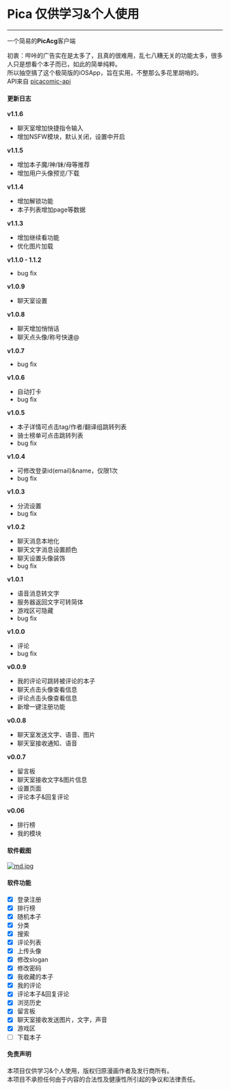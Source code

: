 # Pica 仅供学习&个人使用  
---  
一个简易的**PicAcg**客户端  
  
初衷：哔咔的广告实在是太多了，且真的很难用，乱七八糟无关的功能太多，很多人只是想看个本子而已，如此的简单纯粹。  
所以抽空搞了这个极简版的iOSApp，旨在实用，不整那么多花里胡哨的。  
API来自 [picacomic-api](https://github.com/czp3009/picacomic-api) 

#### 更新日志  
**v1.1.6**   
*  聊天室增加快捷指令输入   
*  增加NSFW模块，默认关闭，设置中开启

**v1.1.5**   
*  增加本子魔/神/妹/母等推荐  
*  增加用户头像预览/下载

**v1.1.4**   
*  增加解锁功能  
*  本子列表增加page等数据  

**v1.1.3**   
*  增加继续看功能  
*  优化图片加载  

**v1.1.0 - 1.1.2**   
*  bug fix   

**v1.0.9**   
*  聊天室设置    

**v1.0.8**   
*  聊天增加悄悄话   
*  聊天点头像/称号快速@  

**v1.0.7**   
*  bug fix   

**v1.0.6**  
*  自动打卡    
*  bug fix   

**v1.0.5**  
*  本子详情可点击tag/作者/翻译组跳转列表  
*  骑士榜单可点击跳转列表    
*  bug fix   

**v1.0.4**  
* 可修改登录id(email)&name，仅限1次   
* bug fix   

**v1.0.3**  
* 分流设置   
* bug fix   

**v1.0.2**  
* 聊天消息本地化  
* 聊天文字消息设置颜色  
* 聊天设置头像装饰   
* bug fix   

**v1.0.1**  
* 语音消息转文字  
* 服务器返回文字可转简体  
* 游戏区可隐藏  
* bug fix   

**v1.0.0**  
* 评论    
* bug fix   

**v0.0.9**  
*  我的评论可跳转被评论的本子  
*  聊天点击头像查看信息  
*  评论点击头像查看信息  
*  新增一键注册功能  

**v0.0.8**  
*  聊天室发送文字、语音、图片  
*  聊天室接收通知、语音  

**v0.0.7**  
*  留言板  
* 聊天室接收文字&图片信息  
* 设置页面  
* 评论本子&回复评论  

**v0.06**  
* 排行榜  
* 我的模块


#### 软件截图  
[![md.jpg](https://z3.ax1x.com/2021/06/28/RNHakQ.md.jpg)](https://imgtu.com/i/RNHakQ)  

#### 软件功能  
* [x] 登录注册
* [x] 排行榜
* [x] 随机本子
* [x] 分类
* [x] 搜索
* [x] 评论列表
* [x] 上传头像
* [x] 修改slogan
* [x] 修改密码
* [x] 我收藏的本子
* [x] 我的评论
* [x] 评论本子&回复评论
* [x] 浏览历史
* [x] 留言板
* [x] 聊天室接收发送图片，文字，声音
* [x] 游戏区
* [ ] 下载本子  

#### 免责声明  
本项目仅供学习&个人使用，版权归原漫画作者及发行商所有。  
本项目不承担任何由于内容的合法性及健康性所引起的争议和法律责任。
